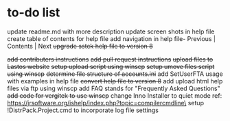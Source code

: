# to-do list

update readme.md with more description
update screen shots in help file
create table of contents for help file
add  navigation in help file- Previous | Contents | Next
~~upgrade sstek help file to version 8~~

~~add contributers instructions~~
~~add pull request instructions~~
~~upload files to Lastos website~~
~~setup upload script using winscp~~
~~setup umove files script using winscp~~
~~determine file structure of accounts.ini~~
add SetUserFTA usage with examples in help file
~~convert help file to version 8~~
add upload html help files via ftp using winscp
add  FAQ stands for "Frequently Asked Questions"
~~add code for vergitek to use winscp~~
change  Inno Installer to quiet mode ref: https://jrsoftware.org/ishelp/index.php?topic=compilercmdline\
setup !DistrPack.Project.cmd to incorporate log file settings
